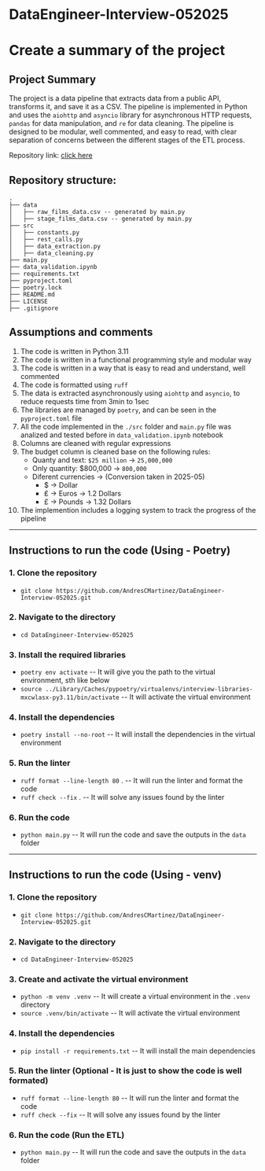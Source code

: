 # DataEngineer-Interview-052025

# Create a summary of the project
## Project Summary
The project is a data pipeline that extracts data from a public API, transforms it, and save it as a CSV. The pipeline is implemented in Python and uses the `aiohttp` and `asyncio` library for asynchronous HTTP requests, `pandas` for data manipulation, and `re` for data cleaning. The pipeline is designed to be modular, well commented, and easy to read, with clear separation of concerns between the different stages of the ETL process.

Repository link: [click here](https://github.com/AndresCMartinez/DataEngineer-Interview-052025.git) 
    

## Repository structure:
```
.
├── data
│   ├── raw_films_data.csv -- generated by main.py
│   ├── stage_films_data.csv -- generated by main.py
├── src
│   ├── constants.py
│   ├── rest_calls.py
│   ├── data_extraction.py
│   ├── data_cleaning.py
├── main.py
├── data_validation.ipynb
├── requirements.txt
├── pyproject.toml
├── poetry.lock
├── README.md
├── LICENSE
├── .gitignore
```

## Assumptions and comments
1. The code is written in Python 3.11
2. The code is written in a functional programming style and modular way
3. The code is written in a way that is easy to read and understand, well commented
4. The code is formatted using `ruff`
5. The data is extracted asynchronously using `aiohttp` and `asyncio`, to reduce requests time from 3min to 1sec
6. The libraries are managed by `poetry`, and can be seen in the `pyproject.toml` file
7. All the code implemented in the `./src` folder and `main.py` file was analized and tested before in `data_validation.ipynb` notebook
8. Columns are cleaned with regular expressions
9. The budget column is cleaned base on the following rules:
    - Quanty and text: `$25 million` -> `25,000,000`
    - Only quantity: $800,000 -> `800,000`
    - Diferent currencies -> (Conversion taken in 2025-05)
      - $ -> Dollar
      - ₤ -> Euros -> 1.2 Dollars
      - £ -> Pounds -> 1.32 Dollars
10. The implemention includes a logging system to track the progress of the pipeline

---
## Instructions to run the code (Using - Poetry)
### 1. Clone the repository
- `git clone https://github.com/AndresCMartinez/DataEngineer-Interview-052025.git`
### 2. Navigate to the directory
- `cd DataEngineer-Interview-052025`
### 3. Install the required libraries
- `poetry env activate` -- It will give you the path to the virtual environment, sth like below
- `source ../Library/Caches/pypoetry/virtualenvs/interview-libraries-mxcwlasx-py3.11/bin/activate` -- It will activate the virtual environment
### 4. Install the dependencies
- `poetry install --no-root` -- It will install the dependencies in the virtual environment
### 5. Run the linter
- `ruff format --line-length 80` . -- It will run the linter and format the code
- `ruff check --fix` . -- It will solve any issues found by the linter
### 6. Run the code
- `python main.py` -- It will run the code and save the outputs in the `data` folder

---

## Instructions to run the code (Using - venv)

### 1. Clone the repository
- `git clone https://github.com/AndresCMartinez/DataEngineer-Interview-052025.git`

### 2. Navigate to the directory
- `cd DataEngineer-Interview-052025`

### 3. Create and activate the virtual environment
- `python -m venv .venv` -- It will create a virtual environment in the `.venv` directory
- `source .venv/bin/activate` -- It will activate the virtual environment

### 4. Install the dependencies
- `pip install -r requirements.txt` -- It will install the main dependencies

### 5. Run the linter (Optional - It is just to show the code is well formated)
- `ruff format --line-length 80` -- It will run the linter and format the code
- `ruff check --fix` -- It will solve any issues found by the linter

### 6. Run the code (Run the ETL)
- `python main.py` -- It will run the code and save the outputs in the `data` folder

